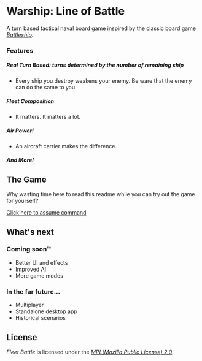 # Warship: Line of Battle

A turn based tactical naval board game inspired by the classic board game [*Battleship*](https://en.wikipedia.org/wiki/Battleship_%28game%29). 

### Features

##### Real Turn Based: turns determined by the number of remaining ship
* Every ship you destroy weakens your enemy. Be ware that the enemy can do the same to you.
##### Fleet Composition
* It matters. It matters a lot.
##### Air Power!
* An aircraft carrier makes the difference.
##### And More!

## The Game

Why wasting time here to read this readme while you can try out the game for yourself?

[Click here to assume command](https://tonY1883.github.io/fleet-battle)

## What's next

### Coming soon™
- Better UI and effects
- Improved AI
- More game modes

### In the far future...
- Multiplayer
- Standalone desktop app
- Historical scenarios


## License
*Fleet Battle* is licensed under the [*MPL(Mozilla Public License) 2.0*](https://www.mozilla.org/en-US/MPL/2.0/).
